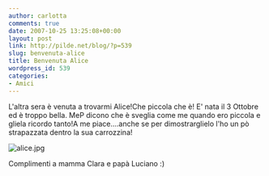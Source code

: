```yaml
---
author: carlotta
comments: true
date: 2007-10-25 13:25:08+00:00
layout: post
link: http://pilde.net/blog/?p=539
slug: benvenuta-alice
title: Benvenuta Alice
wordpress_id: 539
categories:
- Amici
---
```


L'altra sera è venuta a trovarmi Alice!Che piccola che è!
E' nata il 3 Ottobre ed è troppo bella. MeP dicono che è sveglia come me quando ero piccola e gliela ricordo tanto!A me piace....anche se per dimostrarglielo l'ho un pò strapazzata dentro la sua carrozzina!

![alice.jpg](http://pilde.net/blog/wp-content/uploads/2007/10/alice.jpg)




Complimenti a mamma Clara e papà Luciano :)




